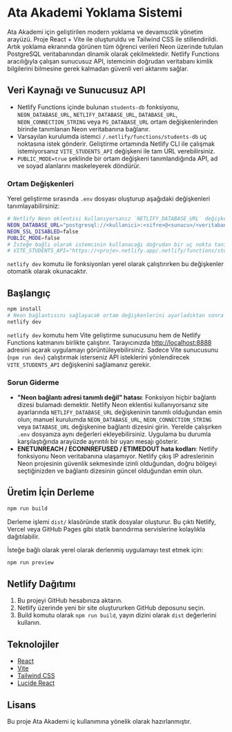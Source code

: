 # Ata Akademi Yoklama Sistemi

Ata Akademi için geliştirilen modern yoklama ve devamsızlık yönetim arayüzü. Proje React + Vite ile oluşturuldu ve Tailwind CSS ile stillendirildi. Artık yoklama ekranında görünen tüm öğrenci verileri Neon üzerinde tutulan PostgreSQL veritabanından dinamik olarak çekilmektedir. Netlify Functions aracılığıyla çalışan sunucusuz API, istemcinin doğrudan veritabanı kimlik bilgilerini bilmesine gerek kalmadan güvenli veri aktarımı sağlar.

## Veri Kaynağı ve Sunucusuz API

- Netlify Functions içinde bulunan `students-db` fonksiyonu, `NEON_DATABASE_URL`, `NETLIFY_DATABASE_URL`, `DATABASE_URL`, `NEON_CONNECTION_STRING` veya `PG_DATABASE_URL` ortam değişkenlerinden birinde tanımlanan Neon veritabanına bağlanır.
- Varsayılan kurulumda istemci `/.netlify/functions/students-db` uç noktasına istek gönderir. Geliştirme ortamında Netlify CLI ile çalışmak istemiyorsanız `VITE_STUDENTS_API` değişkeni ile tam URL verebilirsiniz.
- `PUBLIC_MODE=true` şeklinde bir ortam değişkeni tanımlandığında API, ad ve soyad alanlarını maskeleyerek döndürür.

### Ortam Değişkenleri

Yerel geliştirme sırasında `.env` dosyası oluşturup aşağıdaki değişkenleri tanımlayabilirsiniz:

```bash
# Netlify Neon eklentisi kullanıyorsanız `NETLIFY_DATABASE_URL` değişkeni otomatik atanır.
NEON_DATABASE_URL="postgresql://<kullanici>:<sifre>@<sunucu>/<veritabani>?sslmode=require"
NEON_SSL_DISABLED=false
PUBLIC_MODE=false
# İsteğe bağlı olarak istemcinin kullanacağı doğrudan bir uç nokta tanımlayabilirsiniz
# VITE_STUDENTS_API="https://<proje>.netlify.app/.netlify/functions/students-db"
```

`netlify dev` komutu ile fonksiyonları yerel olarak çalıştırırken bu değişkenler otomatik olarak okunacaktır.

## Başlangıç

```bash
npm install
# Neon bağlantısını sağlayacak ortam değişkenlerini ayarladıktan sonra
netlify dev
```

`netlify dev` komutu hem Vite geliştirme sunucusunu hem de Netlify Functions katmanını birlikte çalıştırır. Tarayıcınızda [http://localhost:8888](http://localhost:8888) adresini açarak uygulamayı görüntüleyebilirsiniz. Sadece Vite sunucusunu (`npm run dev`) çalıştırmak isterseniz API isteklerini yönlendirecek `VITE_STUDENTS_API` değişkenini sağlamanız gerekir.

### Sorun Giderme

- **"Neon bağlantı adresi tanımlı değil" hatası**: Fonksiyon hiçbir bağlantı dizesi bulamadı demektir. Netlify Neon eklentisi kullanıyorsanız site ayarlarında `NETLIFY_DATABASE_URL` değişkeninin tanımlı olduğundan emin olun; manuel kurulumda `NEON_DATABASE_URL`, `NEON_CONNECTION_STRING` veya `DATABASE_URL` değişkenine bağlantı dizesini girin. Yerelde çalışırken `.env` dosyanıza aynı değerleri ekleyebilirsiniz. Uygulama bu durumla karşılaştığında arayüzde ayrıntılı bir uyarı mesajı gösterir.
- **ENETUNREACH / ECONNREFUSED / ETIMEDOUT hata kodları**: Netlify fonksiyonu Neon veritabanına ulaşamıyor. Netlify çıkış IP adreslerinin Neon projesinin güvenlik sekmesinde izinli olduğundan, doğru bölgeyi seçtiğinizden ve bağlantı dizesinin güncel olduğundan emin olun.

## Üretim İçin Derleme

```bash
npm run build
```

Derleme işlemi `dist/` klasöründe statik dosyalar oluşturur. Bu çıktı Netlify, Vercel veya GitHub Pages gibi statik barındırma servislerine kolaylıkla dağıtılabilir.

İsteğe bağlı olarak yerel olarak derlenmiş uygulamayı test etmek için:

```bash
npm run preview
```

## Netlify Dağıtımı

1. Bu projeyi GitHub hesabınıza aktarın.
2. Netlify üzerinde yeni bir site oluştururken GitHub deposunu seçin.
3. Build komutu olarak `npm run build`, yayın dizini olarak `dist` değerlerini kullanın.

## Teknolojiler

- [React](https://react.dev)
- [Vite](https://vitejs.dev)
- [Tailwind CSS](https://tailwindcss.com)
- [Lucide React](https://lucide.dev)

## Lisans

Bu proje Ata Akademi iç kullanımına yönelik olarak hazırlanmıştır.
